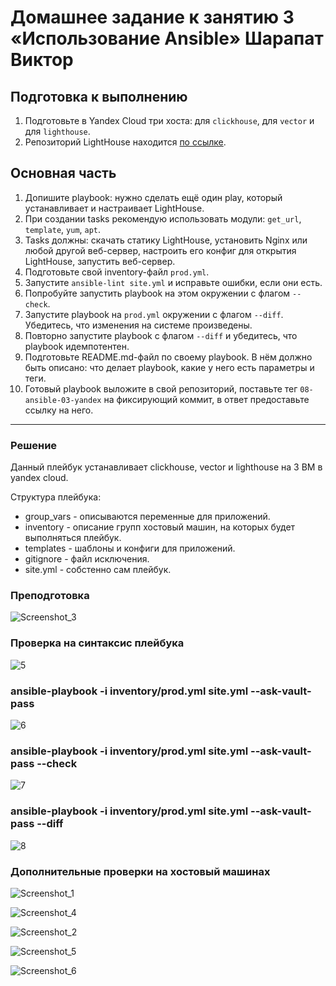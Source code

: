 # Домашнее задание к занятию 3 «Использование Ansible» Шарапат Виктор

## Подготовка к выполнению

1. Подготовьте в Yandex Cloud три хоста: для `clickhouse`, для `vector` и для `lighthouse`.
2. Репозиторий LightHouse находится [по ссылке](https://github.com/VKCOM/lighthouse).

## Основная часть

1. Допишите playbook: нужно сделать ещё один play, который устанавливает и настраивает LightHouse.
2. При создании tasks рекомендую использовать модули: `get_url`, `template`, `yum`, `apt`.
3. Tasks должны: скачать статику LightHouse, установить Nginx или любой другой веб-сервер, настроить его конфиг для открытия LightHouse, запустить веб-сервер.
4. Подготовьте свой inventory-файл `prod.yml`.
5. Запустите `ansible-lint site.yml` и исправьте ошибки, если они есть.
6. Попробуйте запустить playbook на этом окружении с флагом `--check`.
7. Запустите playbook на `prod.yml` окружении с флагом `--diff`. Убедитесь, что изменения на системе произведены.
8. Повторно запустите playbook с флагом `--diff` и убедитесь, что playbook идемпотентен.
9. Подготовьте README.md-файл по своему playbook. В нём должно быть описано: что делает playbook, какие у него есть параметры и теги.
10. Готовый playbook выложите в свой репозиторий, поставьте тег `08-ansible-03-yandex` на фиксирующий коммит, в ответ предоставьте ссылку на него.

---

### Решение

Данный плейбук устанавливает clickhouse, vector и lighthouse на 3 ВМ в yandex cloud.

Структура плейбука:

* group_vars - описываются переменные для приложений.
* inventory - описание групп хостовый машин, на которых будет выполняться плейбук.
* templates - шаблоны и конфиги для приложений.
* gitignore - файл исключения.
* site.yml - собстенно сам плейбук.

### Преподготовка

![Screenshot_3](https://github.com/user-attachments/assets/e9789520-164d-41f2-81ea-5fe97ae04cb6)

### Проверка на синтаксис плейбука

![5](https://github.com/user-attachments/assets/47b50c58-f074-4f61-8a17-bbfa3d5c8e1f)

### ansible-playbook -i inventory/prod.yml site.yml --ask-vault-pass

![6](https://github.com/user-attachments/assets/e7f884f2-f70d-4807-9ae5-e8e0355a581e)


### ansible-playbook -i inventory/prod.yml site.yml --ask-vault-pass --check

![7](https://github.com/user-attachments/assets/1337377d-3a05-4623-a1c8-0a386545d5da)

### ansible-playbook -i inventory/prod.yml site.yml --ask-vault-pass --diff

![8](https://github.com/user-attachments/assets/32546a85-ca7a-4090-82e4-8e6dac797ece)

### Дополнительные проверки на хостовый машинах

![Screenshot_1](https://github.com/user-attachments/assets/031fd8f3-64e6-4c5a-8fee-39ae1500710c)

![Screenshot_4](https://github.com/user-attachments/assets/b3059ebf-1a07-4947-b323-8efeb30a23d7)

![Screenshot_2](https://github.com/user-attachments/assets/57551a93-baf5-48e8-9d1f-d90b26dda307)

![Screenshot_5](https://github.com/user-attachments/assets/41bc477b-baa9-4af7-bad7-2993a4e4252a)

![Screenshot_6](https://github.com/user-attachments/assets/c79787e9-8d3c-447d-be31-30082ddf0fe0)
